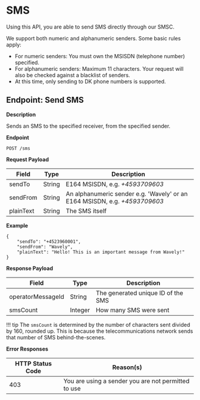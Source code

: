 # SMS
Using this API, you are able to send SMS directly through our SMSC.

We support both numeric and alphanumeric senders. Some basic rules apply:

* For numeric senders: You must own the MSISDN (telephone number) specified.
* For alphanumeric senders: Maximum 11 characters. Your request will also be checked against a blacklist of senders.
* At this time, only sending to DK phone numbers is supported.

## Endpoint: Send SMS

**Description**

Sends an SMS to the specified receiver, from the specified sender.

**Endpoint**

```
POST /sms
```

**Request Payload**

| Field     | Type   | Description                                                                |
|-----------|--------|----------------------------------------------------------------------------|
| sendTo    | String | E164 MSISDN, e.g. *+4593709603*                                            |
| sendFrom  | String | An alphanumeric sender e.g. 'Wavely' or an E164 MSISDN, e.g. *+4593709603* |
| plainText | String | The SMS itself                                                             |

**Example**

```
{
	"sendTo": "+4523960001",
	"sendFrom": "Wavely",
	"plainText": "Hello! This is an important message from Wavely!"
}
```

**Response Payload**

| Field             | Type    | Description                        |
|-------------------|---------|------------------------------------|
| operatorMessageId | String  | The generated unique ID of the SMS |
| smsCount          | Integer | How many SMS were sent             |

!!! tip
    The `smsCount` is determined by the number of characters sent divided by 160, rounded up.
    This is because the telecommunications network sends that number of SMS behind-the-scenes.

**Error Responses**

| HTTP Status Code | Reason(s)                                           |
|------------------|-----------------------------------------------------|
| 403              | You are using a sender you are not permitted to use |
